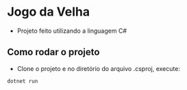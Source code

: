 # Jogo da Velha

- Projeto feito utilizando a linguagem C#

## Como rodar o projeto

- Clone o projeto e no diretório do arquivo .csproj, execute:


```bash
dotnet run
```